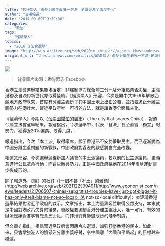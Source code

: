 ```yaml
---
title: "經濟學人：遏制分離主義唯一方法　是讓香港全面民主化"
author: "立場報道"
date: "2016-09-09T13:11:00"
categories:
  - "政治"
tags:
  - "經濟學人"
topics:
  - "2016 立法會選舉"
image: "http://web.archive.org/web/2020im_/https://assets.thestandnews.com/media/photos/econ-demo-01_RDFg5.png"
original_url: "thestandnews.com/politics/經濟學人-遏制分離主義唯一方法-是讓香港全面民主化"
---
```

![](http://web.archive.org/web/2020im_/https://assets.thestandnews.com/media/photos/econ-demo-01_RDFg5.png)
> 背景圖片來源：香港眾志 Facebook

香港立法會選舉結果塵埃落定，非建制派力保全體三分一及分組點票否決權，主張港獨及自決的新世代亦取得佳績。《經濟學人》形容，今次是繼中共1959年解散西藏地方政府以來，首度有分離主義份子在中國土地上出任公職，並指要遏止分離主義勢力在港壯大，習近平政府唯一可行的方法，就是讓香港全面民主化。

《經濟學人》今期以〈[令中國懼怕的城市](http://web.archive.org/web/20211229094911/http://www.economist.com/news/china/21706442-new-front-opens-chinas-struggle-against-separatism-city-scares-china)〉（The city that scares China），報道今屆立法會選舉結果。報道指出，今次選舉中，代表「自決」甚至直言「獨立」的勢力，獲得近20%選票、取得六席。

報道指出，今次「本土派」取得議席，顯示香港已不安於爭取民主，而已逐漸變為中國分離主義問題的新戰線，中國政府對香港的觀感將會完全改變。

報道又形容，今次選舉過後新加入議會的本土派議員，較以前的民主派議員，更願意進行公民抗命行動；而這些新興勢力，正是中國政府拒絕在2014年雨傘運動讓步後成形的。

除了報道外，《經》的社評〈[一個不甚「本土」的難題](http://web.archive.org/web/20211229094911/http://www.economist.com/news/leaders/21706507-chinas-separatist-troubles-have-just-got-bigger-it-has-only-itself-blame-not-so-local〉（A not-so-local difficulty)〉亦評論香港選舉結果對習近平政府的啟示。文章指出，本土力量興起並取得公眾支持，本來就是中國對港政策失算的後果，習政權要遏制香港分離主義壯大，唯一可行、有效的辦法是讓香港享有完全民主化，而非推行有篩選成份的選舉制度。

但文章亦指出，相信習近平政府會因應今次選舉，加強打壓香港的民主，如此一來，只會增強港人的憤怒及分離主義呼聲，令中國離「大國和平崛起」的目標越來越遠。